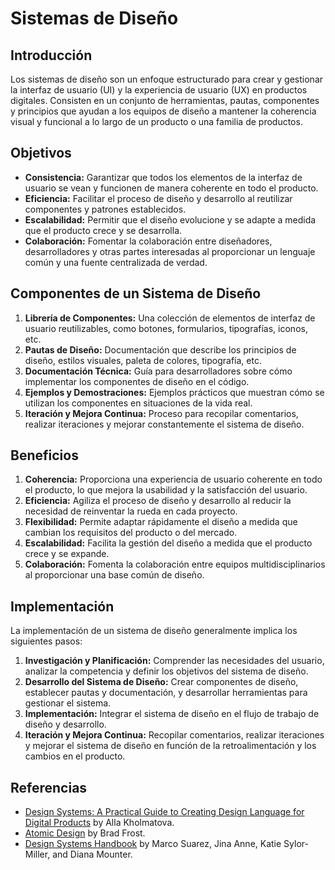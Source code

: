 # Sistemas de Diseño

## Introducción

Los sistemas de diseño son un enfoque estructurado para crear y gestionar la interfaz de usuario (UI) y la experiencia de usuario (UX) en productos digitales. Consisten en un conjunto de herramientas, pautas, componentes y principios que ayudan a los equipos de diseño a mantener la coherencia visual y funcional a lo largo de un producto o una familia de productos.

## Objetivos

- **Consistencia:** Garantizar que todos los elementos de la interfaz de usuario se vean y funcionen de manera coherente en todo el producto.
- **Eficiencia:** Facilitar el proceso de diseño y desarrollo al reutilizar componentes y patrones establecidos.
- **Escalabilidad:** Permitir que el diseño evolucione y se adapte a medida que el producto crece y se desarrolla.
- **Colaboración:** Fomentar la colaboración entre diseñadores, desarrolladores y otras partes interesadas al proporcionar un lenguaje común y una fuente centralizada de verdad.

## Componentes de un Sistema de Diseño

1. **Librería de Componentes:** Una colección de elementos de interfaz de usuario reutilizables, como botones, formularios, tipografías, iconos, etc.
2. **Pautas de Diseño:** Documentación que describe los principios de diseño, estilos visuales, paleta de colores, tipografía, etc.
3. **Documentación Técnica:** Guía para desarrolladores sobre cómo implementar los componentes de diseño en el código.
4. **Ejemplos y Demostraciones:** Ejemplos prácticos que muestran cómo se utilizan los componentes en situaciones de la vida real.
5. **Iteración y Mejora Continua:** Proceso para recopilar comentarios, realizar iteraciones y mejorar constantemente el sistema de diseño.

## Beneficios

1. **Coherencia:** Proporciona una experiencia de usuario coherente en todo el producto, lo que mejora la usabilidad y la satisfacción del usuario.
2. **Eficiencia:** Agiliza el proceso de diseño y desarrollo al reducir la necesidad de reinventar la rueda en cada proyecto.
3. **Flexibilidad:** Permite adaptar rápidamente el diseño a medida que cambian los requisitos del producto o del mercado.
4. **Escalabilidad:** Facilita la gestión del diseño a medida que el producto crece y se expande.
5. **Colaboración:** Fomenta la colaboración entre equipos multidisciplinarios al proporcionar una base común de diseño.

## Implementación

La implementación de un sistema de diseño generalmente implica los siguientes pasos:

1. **Investigación y Planificación:** Comprender las necesidades del usuario, analizar la competencia y definir los objetivos del sistema de diseño.
2. **Desarrollo del Sistema de Diseño:** Crear componentes de diseño, establecer pautas y documentación, y desarrollar herramientas para gestionar el sistema.
3. **Implementación:** Integrar el sistema de diseño en el flujo de trabajo de diseño y desarrollo.
4. **Iteración y Mejora Continua:** Recopilar comentarios, realizar iteraciones y mejorar el sistema de diseño en función de la retroalimentación y los cambios en el producto.

## Referencias

- [Design Systems: A Practical Guide to Creating Design Language for Digital Products](https://www.amazon.com/Design-Systems-Practical-Creating-Language/dp/1491927118) by Alla Kholmatova.
- [Atomic Design](https://atomicdesign.bradfrost.com/) by Brad Frost.
- [Design Systems Handbook](https://www.designbetter.co/design-systems-handbook) by Marco Suarez, Jina Anne, Katie Sylor-Miller, and Diana Mounter.


